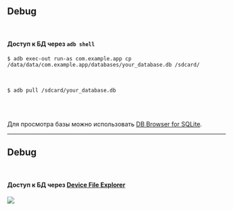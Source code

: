 ## Debug

<br>

#### Доступ к БД через `adb shell`

`$ adb exec-out run-as com.example.app cp /data/data/com.example.app/databases/your_database.db /sdcard/`

<br>

`$ adb pull /sdcard/your_database.db`

<br>
<br>

Для просмотра базы можно использовать [DB Browser for SQLite](http://sqlitebrowser.org/).

<!-- .element: class="fragment" data-fragment-index="1" -->

------

## Debug

<br>

#### Доступ к БД через [Device File Explorer](https://developer.android.com/studio/debug/device-file-explorer.html)


<img src="lecture/storage/img/android_studio_3.0.png">

